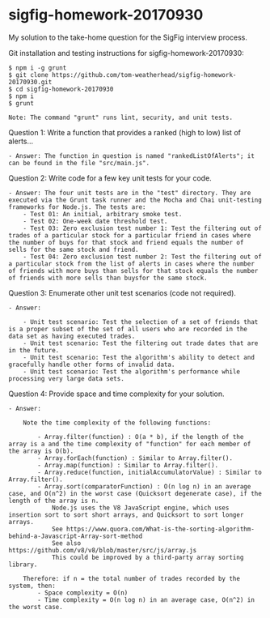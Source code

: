 # sigfig-homework-20170930
My solution to the take-home question for the SigFig interview process.

Git installation and testing instructions for sigfig-homework-20170930:

	$ npm i -g grunt
	$ git clone https://github.com/tom-weatherhead/sigfig-homework-20170930.git
	$ cd sigfig-homework-20170930
	$ npm i
	$ grunt

	Note: The command "grunt" runs lint, security, and unit tests.

Question 1: Write a function that provides a ranked (high to low) list of alerts...

	- Answer: The function in question is named "rankedListOfAlerts"; it can be found in the file "src/main.js".

Question 2: Write code for a few key unit tests for your code.

	- Answer: The four unit tests are in the "test" directory. They are executed via the Grunt task runner and the Mocha and Chai unit-testing frameworks for Node.js. The tests are:
		- Test 01: An initial, arbitrary smoke test.
		- Test 02: One-week date threshold test.
		- Test 03: Zero exclusion test number 1: Test the filtering out of trades of a particular stock for a particular friend in cases where the number of buys for that stock and friend equals the number of sells for the same stock and friend.
		- Test 04: Zero exclusion test number 2: Test the filtering out of a particular stock from the list of alerts in cases where the number of friends with more buys than sells for that stock equals the number of friends with more sells than buysfor the same stock.

Question 3: Enumerate other unit test scenarios (code not required).

	- Answer:
	
		- Unit test scenario: Test the selection of a set of friends that is a proper subset of the set of all users who are recorded in the data set as having executed trades.
		- Unit test scenario: Test the filtering out trade dates that are in the future.
		- Unit test scenario: Test the algorithm's ability to detect and gracefully handle other forms of invalid data.
		- Unit test scenario: Test the algorithm's performance while processing very large data sets.

Question 4: Provide space and time complexity for your solution.

	- Answer:
		
		Note the time complexity of the following functions:
		
			- Array.filter(function) : O(a * b), if the length of the array is a and the time complexity of "function" for each member of the array is O(b).
			- Array.forEach(function) : Similar to Array.filter().
			- Array.map(function) : Similar to Array.filter().
			- Array.reduce(function, initialAccumulatorValue) : Similar to Array.filter().
			- Array.sort(comparatorFunction) : O(n log n) in an average case, and O(n^2) in the worst case (Quicksort degenerate case), if the length of the array is n.
				Node.js uses the V8 JavaScript engine, which uses insertion sort to sort short arrays, and Quicksort to sort longer arrays.
				See https://www.quora.com/What-is-the-sorting-algorithm-behind-a-Javascript-Array-sort-method
				See also https://github.com/v8/v8/blob/master/src/js/array.js
				This could be improved by a third-party array sorting library.

		Therefore: if n = the total number of trades recorded by the system, then:
			- Space complexity = O(n)
			- Time complexity = O(n log n) in an average case, O(n^2) in the worst case.

